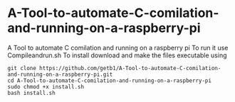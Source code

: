 # A-Tool-to-automate-C-comilation-and-running-on-a-raspberry-pi
A Tool to automate C comilation and running on a raspberry pi
To run it use Compileandrun.sh
To install download and make the files executable using 

```
git clone https://github.com/getb1/A-Tool-to-automate-C-comilation-and-running-on-a-raspberry-pi.git
cd A-Tool-to-automate-C-comilation-and-running-on-a-raspberry-pi
sudo chmod +x install.sh
bash install.sh
```
